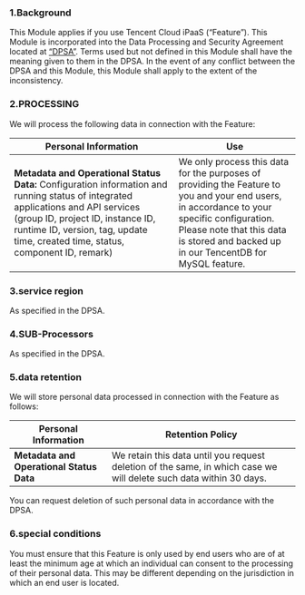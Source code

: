 
### 1.Background

This Module applies if you use Tencent Cloud iPaaS (“Feature”). This Module is incorporated into the Data Processing and Security Agreement located at  [“DPSA”](https://intl.cloud.tencent.com/document/product/301/17347). Terms used but not defined in this Module shall have the meaning given to them in the DPSA. In the event of any conflict between the DPSA and this Module, this Module shall apply to the extent of the inconsistency.

### 2.PROCESSING

We will process the following data in connection with the Feature:

| **Personal Information** | **Use** |
| ------------------------------------------------------------ | ------------------------------------------------------------ |
| **Metadata and Operational Status Data:** Configuration information and running status of integrated applications and API services (group ID, project ID, instance ID, runtime ID, version, tag, update time, created time, status, component ID, remark) | We only process this data for the purposes of providing the Feature to you and your end users, in accordance to your specific configuration.<br>Please note that this data is stored and backed up in our TencentDB for MySQL feature. |

### 3.service region

As specified in the DPSA.

### 4.SUB-Processors

As specified in the DPSA. 

### 5.data retention

We will store personal data processed in connection with the Feature as follows:

| **Personal Information**     | **Retention Policy**  |
| ---------------------------------------- | ------------------------------------------------------------ |
| **Metadata and Operational Status Data** | We retain this data until you request deletion of the same, in which case we will delete such data within 30 days. |

You can request deletion of such personal data in accordance with the DPSA.

### 6.special conditions

You must ensure that this Feature is only used by end users who are of at least the minimum age at which an individual can consent to the processing of their personal data. This may be different depending on the jurisdiction in which an end user is located.
